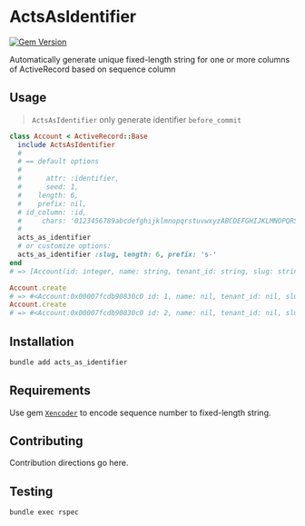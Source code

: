 # ActsAsIdentifier

[![Gem Version](https://badge.fury.io/rb/acts_as_identifier.svg)](https://badge.fury.io/rb/acts_as_identifier)

Automatically generate unique fixed-length string for one or more columns of ActiveRecord based on sequence column

## Usage

> `ActsAsIdentifier` only generate identifier `before_commit`

```ruby
class Account < ActiveRecord::Base
  include ActsAsIdentifier
  #
  # == default options
  #
  #      attr: :identifier,
  #      seed: 1,
  #    length: 6,
  #    prefix: nil,
  # id_column: :id,
  #     chars: '0123456789abcdefghijklmnopqrstuvwxyzABCDEFGHIJKLMNOPQRSTUVWXYZ')
  #
  acts_as_identifier
  # or customize options:
  acts_as_identifier :slug, length: 6, prefix: 's-'
end
# => [Account(id: integer, name: string, tenant_id: string, slug: string)]

Account.create
# => #<Account:0x00007fcdb90830c0 id: 1, name: nil, tenant_id: nil, slug: "s-EPaPaP">
Account.create
# => #<Account:0x00007fcdb90830c0 id: 2, name: nil, tenant_id: nil, slug: "s-HSo0u4">

```

## Installation

```ruby
bundle add acts_as_identifier
```

## Requirements

Use gem [`Xencoder`](https://github.com/xiaohui-zhangxh/xencoder/) to encode sequence number to fixed-length string.

## Contributing
Contribution directions go here.

## Testing

```shell
bundle exec rspec
```
